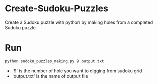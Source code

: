 # Create-Sudoku-Puzzles
Create a Sudoku puzzle with python by making holes from a completed Sudoku puzzle.
# Run
```bash
python sudoku_puzzles_making.py 9 output.txt
```
* '9' is the number of hole you want to digging from sudoku grid
* 'output.txt' is the name of output file
